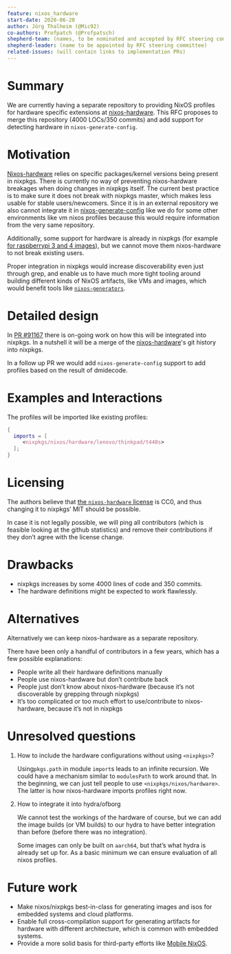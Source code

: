 ```yaml
---
feature: nixos_hardware
start-date: 2020-06-20
author: Jörg Thalheim (@Mic92)
co-authors: Profpatch (@Profpatsch)
shepherd-team: (names, to be nominated and accepted by RFC steering committee)
shepherd-leader: (name to be appointed by RFC steering committee)
related-issues: (will contain links to implementation PRs)
---
```


# Summary
[summary]: #summary

We are currently having a separate repository to providing NixOS profiles for hardware specific extensions at [nixos-hardware](https://github.com/NixOS/nixos-hardware). This RFC proposes to merge this repository (4000 LOCs/350 commits) and add support for detecting hardware in `nixos-generate-config`.


# Motivation
[motivation]: #motivation

[Nixos-hardware](https://github.com/NixOS/nixos-hardware) relies on specific packages/kernel versions being present in nixpkgs. There is currently no way of preventing nixos-hardware breakages when doing changes in nixpkgs itself. The current best practice is to make sure it does not break with nixpkgs master, which makes less usable for stable users/newcomers. Since it is in an external repository we also cannot integrate  it in [nixos-generate-config](https://github.com/NixOS/nixos-hardware/issues/49) like we do for some other environments like vm nixos profiles because this would require information from the very same repository.

Additionally, some support for hardware is already in nixpkgs (for example [for raspberrypi 3 and 4 images](https://github.com/NixOS/nixpkgs/issues/63720)), but we cannot move them nixos-hardware to not break existing users.

Proper integration in nixpkgs would increase discoverability even just through grep, and enable us to have much more tight tooling around building different kinds of NixOS artifacts, like VMs and images, which would benefit tools like [`nixos-generators`](https://github.com/nix-community/nixos-generators).

# Detailed design
[design]: #detailed-design

In [PR #91167](https://github.com/NixOS/nixpkgs/pull/91167) there is on-going work on how this will be integrated into nixpkgs. In a nutshell it will be a merge of the [nixos-hardware](https://github.com/NixOS/nixos-hardware)'s git history into nixpkgs.

In a follow up PR we would add `nixos-generate-config` support
to add profiles based on the result of dmidecode.


# Examples and Interactions
[examples-and-interactions]: #examples-and-interactions

The profiles will be imported like existing profiles:

```nix
{
  imports = [
     <nixpkgs/nixos/hardware/lenovo/thinkpad/t440s>
  ];
}
```


# Licensing

The authors believe that [the `nixos-hardware` license](https://github.com/NixOS/nixos-hardware/blob/master/COPYING)
is CC0, and thus changing it to nixpkgs’ MIT should be possible.

In case it is not legally possible, we will ping all contributors
(which is feasible looking at the github statistics) and remove
their contributions if they don’t agree with the license change.

# Drawbacks
[drawbacks]: #drawbacks

* nixpkgs increases by some 4000 lines of code and 350 commits.
* The hardware definitions might be expected to work flawlessly.

# Alternatives
[alternatives]: #alternatives

Alternatively we can keep nixos-hardware as a separate repository.

There have been only a handful of contributors in a few years,
which has a few possible explanations:


* People write all their hardware definitions manually
* People use nixos-hardware but don’t contribute back
* People just don’t know about nixos-hardware (because it’s not discoverable by grepping through nixpkgs)
* It’s too complicated or too much effort to use/contribute to nixos-hardware, because it’s not in nixpkgs

# Unresolved questions
[unresolved]: #unresolved-questions

1. How to include the hardware configurations without using `<nixpkgs>`?

   Using`pkgs.path` in module `import`s leads to an infinite recursion.
   We could have a mechanism similar to `modulesPath` to work around that. 
   In the beginning, we can just tell people to use `<nixpkgs/nixos/hardware>`. The latter is how nixos-hardware
   imports profiles right now.

2. How to integrate it into hydra/ofborg
   
   We cannot test the workings of the hardware of course,
   but we can add the image builds (or VM builds) to our hydra
   to have better integration than before (before there was no integration).
   
   Some images can only be built on `aarch64`, but that’s what hydra is already set up for.
   As a basic minimum we can ensure evaluation of all nixos profiles.


# Future work
[future]: #future-work

* Make nixos/nixpkgs best-in-class for generating images and isos for embedded systems and cloud platforms.
* Enable full cross-compilation support for generating artifacts for hardware with different architecture, which is common with embedded systems.
* Provide a more solid basis for third-party efforts like [Mobile NixOS](https://github.com/NixOS/mobile-nixos).
